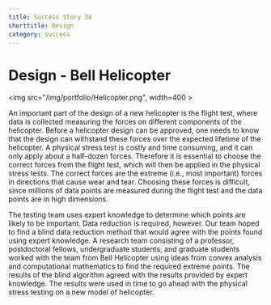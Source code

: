```yaml
---
title: Success Story 34
shorttitle: Design
category: success
---
```


# Design - Bell Helicopter

<img src="/img/portfolio/Helicopter.png", width=400 >

An important part of the design of a new helicopter is the flight test,
where data is collected measuring the forces on different components of
the helicopter. Before a helicopter design can be approved, one needs to
know that the design can withstand these forces over the expected lifetime
of the helicopter. A physical stress test is costly and time consuming,
and it can only apply about a half-dozen forces. Therefore it is essential
to choose the correct forces from the flight test, which will then be
applied in the physical stress tests. The correct forces are the extreme
(i.e., most important) forces in directions that cause wear and tear.
Choosing these forces is difficult, since millions of data points are
measured during the flight test and the data points are in high
dimensions.

The testing team uses expert knowledge to determine which points are
likely to be important. Data reduction is required, however. Our team
hoped to find a blind data reduction method that would agree with
the points found using expert knowledge. A research team consisting of a
professor, postdoctoral fellows, undergraduate students, and graduate
students worked with the team from Bell Helicopter using ideas from convex
analysis and computational mathematics to find the required extreme
points. The results of the blind algorithm agreed with the results
provided by expert knowledge. The results were used in time to go ahead
with the physical stress testing on a new model of helicopter.
